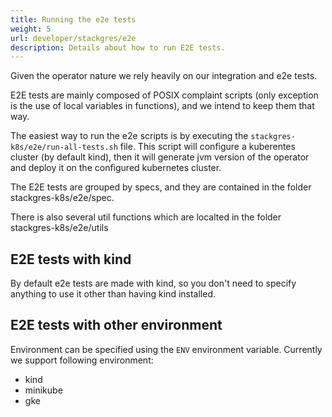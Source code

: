 ```yaml
---
title: Running the e2e tests
weight: 5
url: developer/stackgres/e2e
description: Details about how to run E2E tests.
---
```


Given the operator nature we rely heavily on our integration and e2e tests. 

E2E tests are mainly composed of POSIX complaint scripts (only exception is the use of local variables in functions),
 and we intend to keep them that way. 

The easiest way to run the e2e scripts is by executing the `stackgres-k8s/e2e/run-all-tests.sh` file.
 This script will configure a kuberentes cluster (by default kind), then it will generate jvm version
  of the operator and deploy it on the configured kubernetes cluster. 

The E2E tests are grouped by specs, and they are contained in the folder stackgres-k8s/e2e/spec. 

There is also several util functions which are localted in the folder stackgres-k8s/e2e/utils

## E2E tests with kind

By default e2e tests are made with kind, so you don't need to specify anything to use it other than having kind installed.

## E2E tests with other environment

Environment can be specified using the `ENV` environment variable. Currently we support following environment:

* kind
* minikube
* gke

